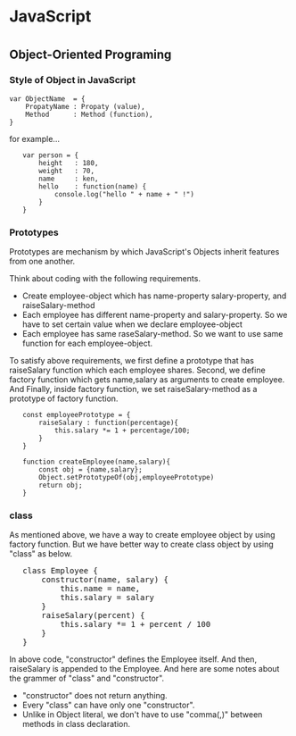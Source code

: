 <h1>JavaScript<h1>

<h2>Object-Oriented Programing</h2>

<h3>Style of Object in JavaScript</h3>
<p>
  <pre><code>var ObjectName  = {
    PropatyName : Propaty (value),
    Method      : Method (function),
}</code></pre>
</p>
<p>
    for example...
</p>
<p>
    <ul>
    <pre><code>var person = {
    height   : 180,
    weight   : 70,
    name     : ken,
    hello    : function(name) {
        console.log("hello " + name + " !")
    }
}</code></pre>
    </ul>
</p>

<h3>Prototypes</h3>
<p>
    Prototypes are mechanism by which JavaScript's Objects inherit features from one another.
</p>
<p>
   Think about coding with the following requirements.
</p>
<p>
    <ul>
        <li>Create employee-object which has name-property salary-property, and raiseSalary-method</li>
        <li>Each employee has different name-property and salary-property. So we have to set certain value when we declare employee-object</li>
        <li>Each employee has same raseSalary-method. So we want to use same function for each employee-object.
    </ul>
</p>
<p>
    To satisfy above requirements, we first define a prototype that has raiseSalary function which each employee shares.
    Second, we define factory function which gets name,salary as arguments to create employee.
    And Finally, inside factory function, we set raiseSalary-method as a prototype of factory function.
<p>
<p>
<ul>
<pre><code>const employeePrototype = {
    raiseSalary : function(percentage){
        this.salary *= 1 + percentage/100;
    }
}<br/>
function createEmployee(name,salary){
    const obj = {name,salary};
    Object.setPrototypeOf(obj,employeePrototype)
    return obj;
}</pre></code>
</ul>
</p>
<h3>class</h3>
<p>
    As mentioned above, we have a way to create employee object by using factory function.
    But we have better way to create class object by using "class" as below.
</p>
<ul><pre>class Employee {
    constructor(name, salary) {
        this.name = name,
        this.salary = salary
    }
    raiseSalary(percent) {
        this.salary *= 1 + percent / 100
    }
}
</pre></ul>
<p>
    In above code, "constructor" defines the Employee itself. And then, raiseSalary is appended to the Employee.
    And here are some notes about the grammer of "class" and "constructor".
</p>
    <ul>
        <li>"constructor" does not return anything.</li>
        <li>Every "class" can have only one "constructor".</li>
        <li>Unlike in Object literal, we don't have to use  "comma(,)" between methods in class declaration.</l>
    </ul>
</p>

